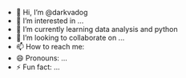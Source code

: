 - 👋 Hi, I’m @darkvadog
- 👀 I’m interested in ...
- 🌱 I’m currently learning data analysis and python
- 💞️ I’m looking to collaborate on ...
- 📫 How to reach me:
- 😄 Pronouns: ...
- ⚡ Fun fact: ...

<!---
darkvadog/darkvadog is a ✨ special ✨ repository because its `README.md` (this file) appears on your GitHub profile.
You can click the Preview link to take a look at your changes.
--->
